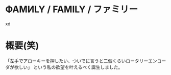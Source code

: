 # ФАМИLY / FAMILY / ファミリー
xd

# 概要(笑)
「左手でアローキーを押したい、ついでに言うと二個くらいロータリーエンコーダが欲しい」
という私の欲望を叶えるべく誕生しました。

